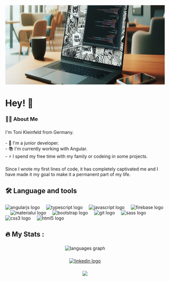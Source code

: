 <div align="center">
  <img height="250" src="https://github.com/ToniKleinfeld/ToniKleinfeld/blob/main/background.jpg?raw=true"  />
</div>

##

<h1>Hey! 👋</h1>

<h3> 👩‍💻  About Me</h3>

###

<p align="left">I'm Toni Kleinfeld from Germany.<br><br>- 🔭 I'm a junior developer.<br>- 📚 I'm currently working with Angular.<br>- ⚡ I spend my free time with my family or codeing in some projects.<br><br>Since I wrote my first lines of code, it has completely captivated me and I have made it my goal to make it a permanent part of my life.</p>



## 🛠 Language and tools

###

<div align="left">
  <img src="https://cdn.jsdelivr.net/gh/devicons/devicon/icons/angularjs/angularjs-original.svg" height="40" alt="angularjs logo"  />
  <img width="12" />
  <img src="https://cdn.jsdelivr.net/gh/devicons/devicon/icons/typescript/typescript-original.svg" height="40" alt="typescript logo"  />
  <img width="12" />
  <img src="https://cdn.jsdelivr.net/gh/devicons/devicon/icons/javascript/javascript-original.svg" height="40" alt="javascript logo"  />
  <img width="12" />
  <img src="https://cdn.jsdelivr.net/gh/devicons/devicon/icons/firebase/firebase-plain.svg" height="40" alt="firebase logo"  />
  <img width="12" />
  <img src="https://cdn.jsdelivr.net/gh/devicons/devicon/icons/materialui/materialui-original.svg" height="40" alt="materialui logo"  />
  <img width="12" />
  <img src="https://cdn.jsdelivr.net/gh/devicons/devicon/icons/bootstrap/bootstrap-original.svg" height="40" alt="bootstrap logo"  />
  <img width="12" />
  <img src="https://cdn.jsdelivr.net/gh/devicons/devicon/icons/git/git-original.svg" height="40" alt="git logo"  />
  <img width="12" />
  <img src="https://cdn.jsdelivr.net/gh/devicons/devicon/icons/sass/sass-original.svg" height="40" alt="sass logo"  />
  <img width="12" />
  <img src="https://cdn.jsdelivr.net/gh/devicons/devicon/icons/css3/css3-original.svg" height="40" alt="css3 logo"  />
  <img width="12" />
  <img src="https://cdn.jsdelivr.net/gh/devicons/devicon/icons/html5/html5-original.svg" height="40" alt="html5 logo"  />
</div>

###

## 🔥   My Stats :

###

<div align="center">
  <img src="https://github-readme-stats.vercel.app/api/top-langs?username=tonikleinfeld&locale=en&hide_title=false&layout=compact&card_width=320&langs_count=7&theme=dracula&hide_border=false&order=2" height="150" alt="languages graph"  />
</div>

###

<div align="center">
  <a href="https://linkedin.com/in/tonikleinfeld" target="_blank">
    <img src="https://img.shields.io/static/v1?message=LinkedIn&logo=linkedin&label=&color=0077B5&logoColor=white&labelColor=&style=for-the-badge" height="25" alt="linkedin logo"  />
  </a>
</div>

###

<div align="center">
  <img src="https://visitor-badge.laobi.icu/badge?page_id=tonikleinfeld.tonikleinfeld&"  />
</div>

###
